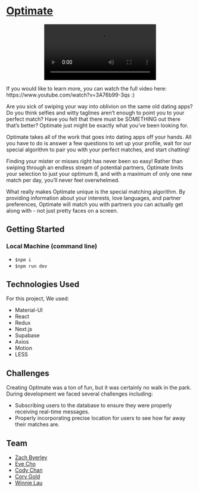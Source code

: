 # [Optimate](https://optimate8.herokuapp.com/)

<p align="center">
<video src="https://user-images.githubusercontent.com/107082994/200971984-f3932f09-4d80-4591-b45d-c64828c6f0d7.mp4"></video>
</p>
<p>If you would like to learn more, you can watch the full video here: https://www.youtube.com/watch?v=3A76b99-3qs :)</p>


Are you sick of swiping your way into oblivion on the same old dating apps? Do you think selfies and witty taglines aren’t enough to point you to your perfect match? Have you felt that there must be SOMETHING out there that’s better? Optimate just might be exactly what you’ve been looking for. 

Optimate takes all of the work that goes into dating apps off your hands. All you have to do is answer a few questions to set up your profile, wait for our special algorithm to pair you with your perfect matches, and start chatting!

Finding your mister or misses right has never been so easy! Rather than swiping through an endless stream of potential partners, Optimate limits your selection to just your optimum 8, and with a maximum of only one new match per day, you’ll never feel overwhelmed.

What really makes Optimate unique is the special matching algorithm. By providing information about your interests, love languages, and partner preferences, Optimate will match you with partners you can actually get along with - not just pretty faces on a screen. 

## Getting Started
### Local Machine (command line)
- <code>$npm i</code>
- <code>$npm run dev</code>

## Technologies Used

For this project, We used: 
- Material-UI 
- React 
- Redux
- Next.js 
- Supabase 
- Axios 
- Motion
- LESS

## Challenges

Creating Optimate was a ton of fun, but it was certainly no walk in the park. During development we faced several challenges including:
- Subscribing users to the database to ensure they were properly receiving real-time messages.
- Properly incorporating precise location for users to see how far away their matches are.

## Team

- [Zach Byerley](https://www.linkedin.com/in/zach-byerley/)
- [Eve Cho](https://www.linkedin.com/in/echos-echo/)
- [Cody Chan](https://www.linkedin.com/in/codylchan/)
- [Cory Gold](https://www.linkedin.com/in/corygold/)
- [Winnie Lau](https://www.linkedin.com/in/thinkingoutlau/)
